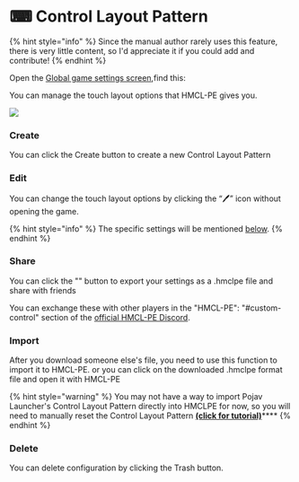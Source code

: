 # ⌨ Control Layout Pattern



{% hint style="info" %}
Since the manual author rarely uses this feature, there is very little content, so I'd appreciate it if you could add and contribute!
{% endhint %}

Open the [Global game settings screen](./),find this:

You can manage the touch layout options that HMCL-PE gives you.

![](../../.gitbook/assets/Screenshot\_2022-08-14-15-46-09-16\_d17cc25ab2657fb.jpg)

### Create

You can click the Create button to create a new Control Layout Pattern

### Edit

You can change the touch layout options by clicking the “🖊” icon without opening the game.

{% hint style="info" %}
The specific settings will be mentioned [below](../../time-to-play/hmcl-pe-control-layout-pattern/).
{% endhint %}

### Share

You can click the "<a href="https://www.flaticon.com/free-icons/share" title="share icons"></a>" button to export your settings as a .hmclpe file and share with friends

You can exchange these with other players in the "HMCL-PE": "#custom-control" section of the [official HMCL-PE Discord](https://discord.com/invite/c79XjKHy4S).

### Import

After you download someone else's file, you need to use this function to import it to HMCL-PE. or you can click on the downloaded .hmclpe format file and open it with HMCL-PE

{% hint style="warning" %}
You may not have a way to import Pojav Launcher's Control Layout Pattern directly into HMCLPE for now, so you will need to manually reset the Control Layout Pattern [**(click for tutorial)**](../../time-to-play/hmcl-pe-control-layout-pattern/)****
{% endhint %}

### Delete

You can delete configuration by clicking the Trash button.
